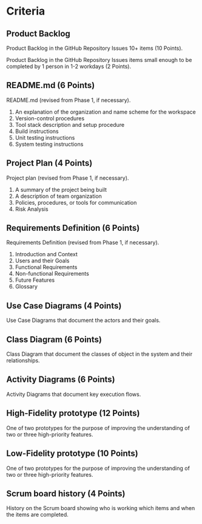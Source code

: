 # Criteria

## Product Backlog

Product Backlog in the GitHub Repository Issues
10+ items (10 Points).

Product Backlog in the GitHub Repository Issues
items small enough to be completed by 1 person in 1-2 workdays (2 Points).

## README.md (6 Points)

README.md (revised from Phase 1, if necessary).
1. An explanation of the organization and name scheme for the workspace
2. Version-control procedures
3. Tool stack description and setup procedure
4. Build instructions
5. Unit testing instructions
6. System testing instructions

## Project Plan (4 Points)
Project plan (revised from Phase 1, if necessary).
1. A summary of the project being built
2. A description of team organization
3. Policies, procedures, or tools for communication
4. Risk Analysis

## Requirements Definition (6 Points)
Requirements Definition (revised from Phase 1, if necessary).
1. Introduction and Context
2. Users and their Goals
3. Functional Requirements
4. Non-functional Requirements
5. Future Features
6. Glossary

## Use Case Diagrams (4 Points)
Use Case Diagrams that document the actors and their goals.

## Class Diagram (6 Points)
Class Diagram that document the classes of object in the system and their relationships.

## Activity Diagrams (6 Points)
Activity Diagrams that document key execution flows.

## High-Fidelity prototype (12 Points)
One of two prototypes for the purpose of improving the understanding of two or three high-priority features.

## Low-Fidelity prototype (10 Points)
One of two prototypes for the purpose of improving the understanding of two or three high-priority features.

## Scrum board history (4 Points)
History on the Scrum board showing who is working which items and when the items are completed.